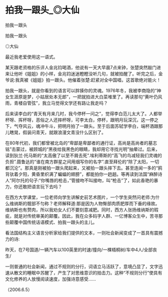 # 拍我一跟头_◎大仙

拍我一跟头

拍我一跟头

◎大仙

最近我老爱使用这一语式。

某天跟老资格的乐评人金兆钧喝酒，他说有一天大早晨7点来钟，张楚突然敲门进来让他听《姐姐》的小样，金兆钧迷迷瞪瞪没听几句，就被拍醒了。听完之后，金爷说:我真被《姐姐》拍一跟头。他催着张楚:赶紧对全中国唱，这首歌绝对能火！

拍我一跟头，就是你看到的语言可以胖揍你的灵魂。1976年冬，我被李商隐的“神女生涯原是梦，小姑居处本无郎”，一把就拍进大白菜堆里了。再读那句“黄叶仍风雨，青楼自管弦”，我立马觉得文学还有路让我走吗？

后来读李白的“青天有月来几时，我今停杯一问之”，觉得李白范儿太大了。人都举杯呀、挥杯呀，恶俗之人还摔杯呀，可李太白，停杯，跟明月玩深沉，这一停之下，气夺风云，魂冲牛斗，把明月拍了一跟头。至于后面苏轼学李白，端杯酒跟那儿瞎晃，假装问青天，就跟浪漫文青没什么区别了。

在80年代初，我们都曾被北岛的“卑鄙是卑鄙者的通行证，高尚是高尚者的墓志铭”击蒙过，被顾城的“黑夜给我黑色的眼睛，我却用它寻找光明”抽晕过。后来，读到狄兰·托马斯的“太高傲了以至不屑去死”.埃利蒂斯的“高飞的鸟减轻我们灵魂的负担”.聂鲁达的“谁在南方群星之间用烟写你的名字”.直至拜伦的“除了太阳，一切都沉沦”。那真是刚被拍一跟头爬起来，又被拍一跟头摔下去。甚至连闻一多的“鸦背驮着夕阳，黄昏里织满了蝙蝠的翅膀”，都能拍你一趔趄。等再读到法国“麻醉诗人”阿尔托的句子:“你嘴唇的枪击，”管接吻不叫接吻，叫“枪击”了，如此香艳的暴力，你还敢把语言玩下去吗？

在西方大学课堂，一位老师向学生讲解史前艺术图片，一个学生突然问老师:为什么维纳斯的髋部不匀称？老师解释道:那是因为人物臀部肉质肥厚而下垂的缘故。维纳斯也有赘肉，所以我劝女人们不要刻意减肥。同时，西方人张扬维纳斯的瑕疵，就是对传统审美的颠覆。因此，我在众多码字人群、一亿博客众生中，苦寻那些颠覆中国传统话语模式、拍我一跟头的主儿。

看法国结构主义语言分析家给我们提供的文本，一则社会新闻变成了一首具有震撼力的诗:

昨天，在7号国道/一辆汽车以100英里的时速/撞向/一棵梧桐树/车中4人/全部丧生/

一则普通的社会新闻，通过不规则的分行，词语立马活跃了，意境凸显了，文字迅速从散文的睡眠中苏醒了，产生了对思维意识的拍击力。这种“不规则分行”使具有文化修养的人放慢阅读速度，加强诗意感受……

（2006.6.5）